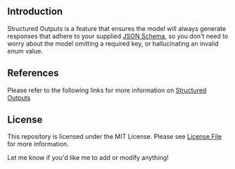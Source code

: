 ## Introduction

Structured Outputs is a feature that ensures the model will always generate responses that adhere to your supplied [JSON Schema](https://json-schema.org/overview/what-is-jsonschema), so you don't need to worry about the model omitting a required key, or hallucinating an invalid enum value.

## References

Please refer to the following links for more information on [Structured Outputs](https://platform.openai.com/docs/guides/structured-outputs)

## License
This repository is licensed under the MIT License. Please see [License File](LICENSE.md) for more information.

Let me know if you'd like me to add or modify anything!
